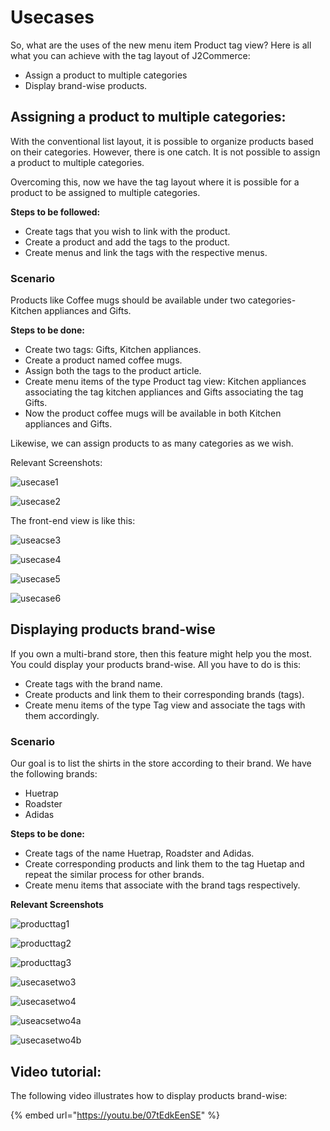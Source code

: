 # Usecases

So, what are the uses of the new menu item Product tag view? Here is all what you can achieve with the tag layout of J2Commerce:

* Assign a product to multiple categories
* Display brand-wise products.

## Assigning a product to multiple categories: <a href="#assigning-a-product-to-multiple-categories" id="assigning-a-product-to-multiple-categories"></a>

With the conventional list layout, it is possible to organize products based on their categories. However, there is one catch. It is not possible to assign a product to multiple categories.

Overcoming this, now we have the tag layout where it is possible for a product to be assigned to multiple categories.

**Steps to be followed:**

* Create tags that you wish to link with the product.
* Create a product and add the tags to the product.
* Create menus and link the tags with the respective menus.

### Scenario <a href="#scenario" id="scenario"></a>

Products like Coffee mugs should be available under two categories- Kitchen appliances and Gifts.

**Steps to be done:**

* Create two tags: Gifts, Kitchen appliances.
* Create a product named coffee mugs.
* Assign both the tags to the product article.
* Create menu items of the type Product tag view: Kitchen appliances associating the tag kitchen appliances and Gifts associating the tag Gifts.
* Now the product coffee mugs will be available in both Kitchen appliances and Gifts.

Likewise, we can assign products to as many categories as we wish.

Relevant Screenshots:

![usecase1](<../.gitbook/assets/adding more tags2.png>)

![usecase2](<../.gitbook/assets/adding multiple tags2.png>)

The front-end view is like this:

![useacse3](<../.gitbook/assets/kitchen tag2.webp>)

![usecase4](<../.gitbook/assets/gifts tag2.webp>)

![usecase5](https://raw.githubusercontent.com/j2store/doc-images/master/layout/usecases/producttagusecase5.png)

![usecase6](https://raw.githubusercontent.com/j2store/doc-images/master/layout/usecases/producttagusecase6.png)

## Displaying products brand-wise <a href="#displaying-products-brand-wise" id="displaying-products-brand-wise"></a>

If you own a multi-brand store, then this feature might help you the most. You could display your products brand-wise. All you have to do is this:

* Create tags with the brand name.
* Create products and link them to their corresponding brands (tags).
* Create menu items of the type Tag view and associate the tags with them accordingly.

### Scenario <a href="#scenario-1" id="scenario-1"></a>

Our goal is to list the shirts in the store according to their brand. We have the following brands:

* Huetrap
* Roadster
* Adidas

**Steps to be done:**

* Create tags of the name Huetrap, Roadster and Adidas.
* Create corresponding products and link them to the tag Huetap and repeat the similar process for other brands.
* Create menu items that associate with the brand tags respectively.

**Relevant Screenshots**

![producttag1](<../.gitbook/assets/tags for men3 (1).webp>)

![producttag2](<../.gitbook/assets/shoes for men2.webp>)

![producttag3](<../.gitbook/assets/shop articles2.webp>)

![usecasetwo3](<../.gitbook/assets/tags for men2.webp>)

![usecasetwo4](https://raw.githubusercontent.com/j2store/doc-images/master/layout/usecases/producttagusecasetwo4.png)

![useacsetwo4a](https://raw.githubusercontent.com/j2store/doc-images/master/layout/usecases/producttagusecasetwo4a.png)

![usecasetwo4b](https://raw.githubusercontent.com/j2store/doc-images/master/layout/usecases/producttagusecasetwo4b.png)

## Video tutorial: <a href="#video-tutorial" id="video-tutorial"></a>

The following video illustrates how to display products brand-wise:

{% embed url="https://youtu.be/07tEdkEenSE" %}
